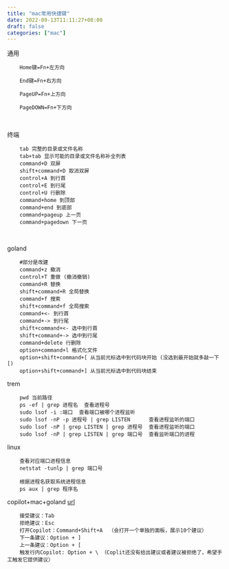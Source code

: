 ```yaml
---
title: "mac常用快捷键"
date: 2022-09-13T11:11:27+08:00
draft: false
categories: ["mac"]
---
```

通用
```
    Home键=Fn+左方向

    End键=Fn+右方向

    PageUP=Fn+上方向

    PageDOWN=Fn+下方向
```

 <br/>

终端  
```
    tab 完整的目录或文件名称
    tab+tab 显示可能的目录或文件名称补全列表
    command+D 双屏
    shift+command+D 取消双屏
    control+A 到行首
    control+E 到行尾
    control+U 行删除
    command+home 到顶部
    command+end 到底部
    command+pageup 上一页
    command+pagedown 下一页
```

<br/>

goland
```
    #部分是改建
    command+z 撤消
    control+T 重做 (撤消撤销)
    command+R 替换
    shift+command+R 全局替换
    command+f 搜索
    shift+command+f 全局搜索
    command+<- 到行首
    command+-> 到行尾
    shift+command+<- 选中到行首
    shift+command+-> 选中到行尾
    command+delete 行删除
    option+command+l 格式化文件
    option+shift+command+[ 从当前光标选中到代码块开始 (没选到最开始就多敲一下[)
    option+shift+command+] 从当前光标选中到代码块结束
```

trem
```
    pwd 当前路径
    ps -ef | grep 进程名  查看进程号
    sudo lsof -i :端口  查看端口被哪个进程监听
    sudo lsof -nP -p 进程号 | grep LISTEN      查看进程监听的端口
    sudo lsof -nP | grep LISTEN | grep 进程号  查看进程监听的端口
    sudo lsof -nP | grep LISTEN | grep 端口号  查看监听端口的进程
```

linux
```
    查看对应端口进程信息
    netstat -tunlp | grep 端口号

    根据进程名获取系统进程信息
    ps aux | grep 程序名
```

copilot+mac+goland [url](https://docs.github.com/cn/copilot/getting-started-with-github-copilot/getting-started-with-github-copilot-in-a-jetbrains-ide)
```
    接受建议：Tab
    拒绝建议：Esc
    打开Copilot：Command+Shift+A  （会打开一个单独的面板，展示10个建议）
    下一条建议：Option + ]
    上一条建议：Option + [
    触发行内Copilot: Option + \ （Coplit还没有给出建议或者建议被拒绝了，希望手工触发它提供建议）
```